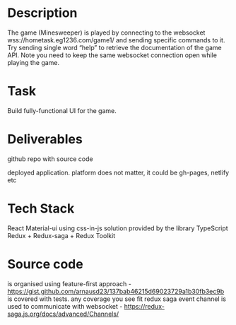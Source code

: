 # Description
The game (Minesweeper) is played by connecting to the websocket wss://hometask.eg1236.com/game1/ and sending specific commands to it. Try sending single word “help” to retrieve the documentation of the game API. Note you need to keep the same websocket connection open while playing the game.


# Task
Build fully-functional UI for the game.


# Deliverables
github repo with source code

deployed application. platform does not matter, it could be gh-pages, netlify etc


# Tech Stack
React
Material-ui using css-in-js solution provided by the library
TypeScript
Redux + Redux-saga + Redux Toolkit

# Source code
is organised using feature-first approach - https://gist.github.com/arnausd23/137bab46215d69023729a1b30fb3ec9b
is covered with tests. any coverage you see fit
redux saga event channel is used to communicate with websocket - https://redux-saga.js.org/docs/advanced/Channels/

